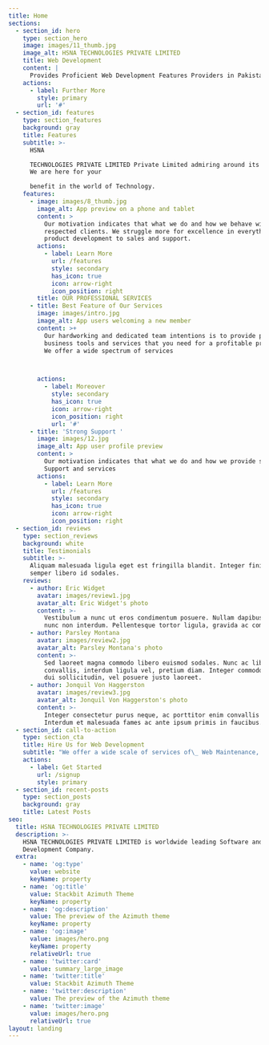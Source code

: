 ```yaml
---
title: Home
sections:
  - section_id: hero
    type: section_hero
    image: images/11_thumb.jpg
    image_alt: HSNA TECHNOLOGIES PRIVATE LIMITED
    title: Web Development
    content: |
      Provides Proficient Web Development Features Providers in Pakistan
    actions:
      - label: Further More
        style: primary
        url: '#'
  - section_id: features
    type: section_features
    background: gray
    title: Features
    subtitle: >-
      HSNA

      TECHNOLOGIES PRIVATE LIMITED Private Limited admiring around its produces.
      We are here for your

      benefit in the world of Technology.
    features:
      - image: images/8_thumb.jpg
        image_alt: App preview on a phone and tablet
        content: >
          Our motivation indicates that what we do and how we behave with our
          respected clients. We struggle more for excellence in everything from
          product development to sales and support. 
        actions:
          - label: Learn More
            url: /features
            style: secondary
            has_icon: true
            icon: arrow-right
            icon_position: right
        title: OUR PROFESSIONAL SERVICES
      - title: Best Feature of Our Services
        image: images/intro.jpg
        image_alt: App users welcoming a new member
        content: >+
          Our hardworking and dedicated team intentions is to provide powerful
          business tools and services that you need for a profitable presence.
          We offer a wide spectrum of services



        actions:
          - label: Moreover
            style: secondary
            has_icon: true
            icon: arrow-right
            icon_position: right
            url: '#'
      - title: 'Strong Support '
        image: images/12.jpg
        image_alt: App user profile preview
        content: >
          Our motivation indicates that what we do and how we provide strong
          Support and services
        actions:
          - label: Learn More
            url: /features
            style: secondary
            has_icon: true
            icon: arrow-right
            icon_position: right
  - section_id: reviews
    type: section_reviews
    background: white
    title: Testimonials
    subtitle: >-
      Aliquam malesuada ligula eget est fringilla blandit. Integer finibus
      semper libero id sodales.
    reviews:
      - author: Eric Widget
        avatar: images/review1.jpg
        avatar_alt: Eric Widget's photo
        content: >-
          Vestibulum a nunc ut eros condimentum posuere. Nullam dapibus quis
          nunc non interdum. Pellentesque tortor ligula, gravida ac commodo eu.
      - author: Parsley Montana
        avatar: images/review2.jpg
        avatar_alt: Parsley Montana's photo
        content: >-
          Sed laoreet magna commodo libero euismod sodales. Nunc ac libero
          convallis, interdum ligula vel, pretium diam. Integer commodo sem at
          dui sollicitudin, vel posuere justo laoreet.
      - author: Jonquil Von Haggerston
        avatar: images/review3.jpg
        avatar_alt: Jonquil Von Haggerston's photo
        content: >-
          Integer consectetur purus neque, ac porttitor enim convallis vitae.
          Interdum et malesuada fames ac ante ipsum primis in faucibus.
  - section_id: call-to-action
    type: section_cta
    title: Hire Us for Web Development
    subtitle: "We offer a wide scale of services of\_ Web Maintenance, E-commerce web\nApplications Development and Mobile Applications Development"
    actions:
      - label: Get Started
        url: /signup
        style: primary
  - section_id: recent-posts
    type: section_posts
    background: gray
    title: Latest Posts
seo:
  title: HSNA TECHNOLOGIES PRIVATE LIMITED
  description: >-
    HSNA TECHNOLOGIES PRIVATE LIMITED is worldwide leading Software and Web
    Development Company.
  extra:
    - name: 'og:type'
      value: website
      keyName: property
    - name: 'og:title'
      value: Stackbit Azimuth Theme
      keyName: property
    - name: 'og:description'
      value: The preview of the Azimuth theme
      keyName: property
    - name: 'og:image'
      value: images/hero.png
      keyName: property
      relativeUrl: true
    - name: 'twitter:card'
      value: summary_large_image
    - name: 'twitter:title'
      value: Stackbit Azimuth Theme
    - name: 'twitter:description'
      value: The preview of the Azimuth theme
    - name: 'twitter:image'
      value: images/hero.png
      relativeUrl: true
layout: landing
---
```


